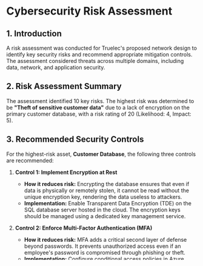 # Cybersecurity Risk Assessment

## 1. Introduction
A risk assessment was conducted for Truelec's proposed network design to identify key security risks and recommend appropriate mitigation controls. The assessment considered threats across multiple domains, including data, network, and application security.

## 2. Risk Assessment Summary
The assessment identified 10 key risks. The highest risk was determined to be **"Theft of sensitive customer data"** due to a lack of encryption on the primary customer database, with a risk rating of 20 (Likelihood: 4, Impact: 5).

## 3. Recommended Security Controls
For the highest-risk asset, **Customer Database**, the following three controls are recommended:

1.  **Control 1: Implement Encryption at Rest**
    *   **How it reduces risk:** Encrypting the database ensures that even if data is physically or remotely stolen, it cannot be read without the unique encryption key, rendering the data useless to attackers.
    *   **Implementation:** Enable Transparent Data Encryption (TDE) on the SQL database server hosted in the cloud. The encryption keys should be managed using a dedicated key management service.

2.  **Control 2: Enforce Multi-Factor Authentication (MFA)**
    *   **How it reduces risk:** MFA adds a critical second layer of defense beyond passwords. It prevents unauthorized access even if an employee's password is compromised through phishing or theft.
    *   **Implementation:** Configure conditional access policies in Azure Active Directory (or AWS IAM) to require MFA for all user accounts, especially administrative ones that have access to the database management console.

3.  **Control 3: Implement Network Segmentation**
    *   **How it reduces risk:** Segmentation limits an attacker's ability to move laterally through the network after a breach. By isolating the database server in its own secure network segment, access is restricted only to specific application servers that need it, not every device on the network.
    *   **Implementation:** Create a dedicated subnet for database servers within the cloud VPC/VNet. Configure strict Network Access Control Lists (NACLs) and security group rules to only allow inbound traffic from the application servers on the specific database port.

## 4. Supporting Documents
- [Full Risk Assessment Spreadsheet](risk_assessment.xlsx)
- ![Screenshot of TVAMatrix](images/tva_matrix.png)
